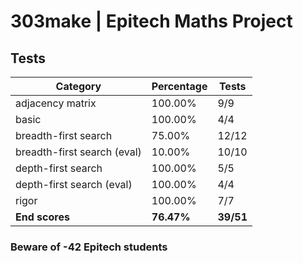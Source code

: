 # 303make | Epitech Maths Project

## Tests

| Category | Percentage | Tests |
|----------|------------|-------|
| adjacency matrix | 100.00% | 9/9 |
| basic | 100.00% | 4/4 |
| breadth-first search | 75.00% | 12/12 |
| breadth-first search (eval) | 10.00% | 10/10 |
| depth-first search | 100.00% | 5/5 |
| depth-first search (eval) | 100.00% | 4/4 |
| rigor | 100.00% | 7/7 |
| **End scores** | **76.47%** | **39/51** |

### Beware of -42 Epitech students
